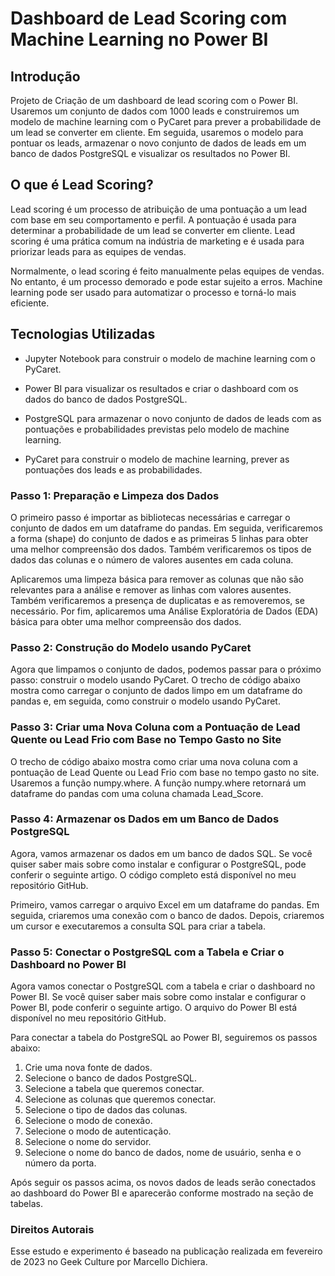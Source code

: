 # Dashboard de Lead Scoring com Machine Learning no Power BI

## Introdução
Projeto de Criação de um dashboard de lead scoring com o Power BI. Usaremos um conjunto de dados com 1000 leads e construiremos um modelo de machine learning com o PyCaret para prever a probabilidade de um lead se converter em cliente. Em seguida, usaremos o modelo para pontuar os leads, armazenar o novo conjunto de dados de leads em um banco de dados PostgreSQL e visualizar os resultados no Power BI.

## O que é Lead Scoring?
Lead scoring é um processo de atribuição de uma pontuação a um lead com base em seu comportamento e perfil. A pontuação é usada para determinar a probabilidade de um lead se converter em cliente. Lead scoring é uma prática comum na indústria de marketing e é usada para priorizar leads para as equipes de vendas.

Normalmente, o lead scoring é feito manualmente pelas equipes de vendas. No entanto, é um processo demorado e pode estar sujeito a erros. Machine learning pode ser usado para automatizar o processo e torná-lo mais eficiente.

## Tecnologias Utilizadas

- Jupyter Notebook para construir o modelo de machine learning com o PyCaret.

- Power BI para visualizar os resultados e criar o dashboard com os dados do banco de dados PostgreSQL.

- PostgreSQL para armazenar o novo conjunto de dados de leads com as pontuações e probabilidades previstas pelo modelo de machine learning.

- PyCaret para construir o modelo de machine learning, prever as pontuações dos leads e as probabilidades.

### Passo 1: Preparação e Limpeza dos Dados
O primeiro passo é importar as bibliotecas necessárias e carregar o conjunto de dados em um dataframe do pandas. Em seguida, verificaremos a forma (shape) do conjunto de dados e as primeiras 5 linhas para obter uma melhor compreensão dos dados. Também verificaremos os tipos de dados das colunas e o número de valores ausentes em cada coluna.

Aplicaremos uma limpeza básica para remover as colunas que não são relevantes para a análise e remover as linhas com valores ausentes. Também verificaremos a presença de duplicatas e as removeremos, se necessário. Por fim, aplicaremos uma Análise Exploratória de Dados (EDA) básica para obter uma melhor compreensão dos dados.

### Passo 2: Construção do Modelo usando PyCaret
Agora que limpamos o conjunto de dados, podemos passar para o próximo passo: construir o modelo usando PyCaret. O trecho de código abaixo mostra como carregar o conjunto de dados limpo em um dataframe do pandas e, em seguida, como construir o modelo usando PyCaret.

### Passo 3: Criar uma Nova Coluna com a Pontuação de Lead Quente ou Lead Frio com Base no Tempo Gasto no Site
O trecho de código abaixo mostra como criar uma nova coluna com a pontuação de Lead Quente ou Lead Frio com base no tempo gasto no site. Usaremos a função numpy.where. A função numpy.where retornará um dataframe do pandas com uma coluna chamada Lead_Score.

### Passo 4: Armazenar os Dados em um Banco de Dados PostgreSQL
Agora, vamos armazenar os dados em um banco de dados SQL. Se você quiser saber mais sobre como instalar e configurar o PostgreSQL, pode conferir o seguinte artigo. O código completo está disponível no meu repositório GitHub.

Primeiro, vamos carregar o arquivo Excel em um dataframe do pandas. Em seguida, criaremos uma conexão com o banco de dados. Depois, criaremos um cursor e executaremos a consulta SQL para criar a tabela.

### Passo 5: Conectar o PostgreSQL com a Tabela e Criar o Dashboard no Power BI
Agora vamos conectar o PostgreSQL com a tabela e criar o dashboard no Power BI. Se você quiser saber mais sobre como instalar e configurar o Power BI, pode conferir o seguinte artigo. O arquivo do Power BI está disponível no meu repositório GitHub.

Para conectar a tabela do PostgreSQL ao Power BI, seguiremos os passos abaixo:

1) Crie uma nova fonte de dados.
2) Selecione o banco de dados PostgreSQL.
3) Selecione a tabela que queremos conectar.
4) Selecione as colunas que queremos conectar.
5) Selecione o tipo de dados das colunas.
6) Selecione o modo de conexão.
7) Selecione o modo de autenticação.
8) Selecione o nome do servidor.
9) Selecione o nome do banco de dados, nome de usuário, senha e o número da porta.

Após seguir os passos acima, os novos dados de leads serão conectados ao dashboard do Power BI e aparecerão conforme mostrado na seção de tabelas.

### Direitos Autorais
Esse estudo e experimento é baseado na publicação realizada em fevereiro de 2023 no Geek Culture por Marcello Dichiera.